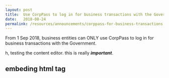 ```yaml
---
layout: post
title:  Use CorpPass to log in for business transactions with the Government
date:   2018-08-24
permalink: /resources/announcements/corppass-for-business-transactions
---
```


From 1 Sep 2018, business entities can ONLY use CorpPass to log in for business transactions with the Government.

h, testing the content editor.
this is really ***important***.
<h2>embeding html tag</h2>
